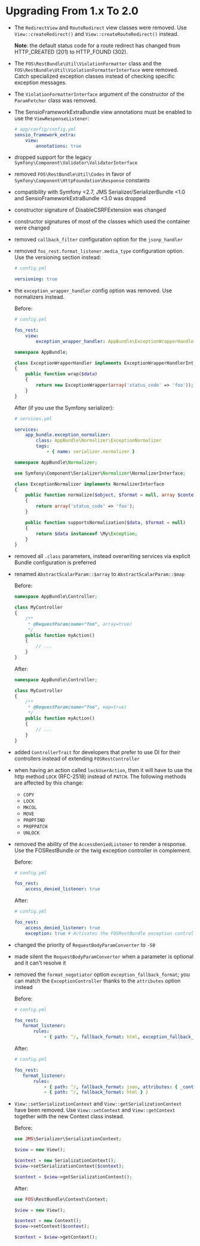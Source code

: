Upgrading From 1.x To 2.0
=========================

 * The `RedirectView` and `RouteRedirect` view classes were removed. Use
   `View::createRedirect()` and `View::createRouteRedirect()` instead.

   **Note**: the default status code for a route redirect has changed from
   HTTP_CREATED (201) to HTTP_FOUND (302).

 * The `FOS\RestBundle\Util\ViolationFormatter` class and the
   `FOS\RestBundle\Util\ViolationFormatterInterface` were removed.
   Catch specialized exception classes instead of checking specific
   exception messages.

 * The `ViolationFormatterInterface` argument of the constructor of
   the `ParamFetcher` class was removed.

 * The SensioFrameworkExtraBundle view annotations must be enabled to
   use the `ViewResponseListener`:

   ```yml
   # app/config/config.yml
   sensio_framework_extra:
       view:
           annotations: true
   ```

 * dropped support for the legacy
   `Symfony\Component\Validator\ValidatorInterface`

 * removed `FOS\RestBundle\Util\Codes` in favor of
   `Symfony\Component\HttpFoundation\Response` constants

 * compatibility with Symfony <2.7, JMS Serializer/SerializerBundle <1.0
   and SensioFrameworkExtraBundle <3.0 was dropped

 * constructor signature of DisableCSRFExtension was changed

 * constructor signatures of most of the classes which used the container
   were changed

 * removed `callback_filter` configuration option for the `jsonp_handler`

 * removed `fos_rest.format_listener.media_type` configuration option.
   Use the versioning section instead:

   ```yml
   # config.yml

   versioning: true
   ```

 * the `exception_wrapper_handler` config option was removed. Use normalizers instead.

   Before:
   ```yml
   # config.yml

   fos_rest:
       view:
           exception_wrapper_handler: AppBundle\ExceptionWrapperHandler
   ```
   ```php
   namespace AppBundle;

   class ExceptionWrapperHandler implements ExceptionWrapperHandlerInterface
   {
       public function wrap($data)
       {
           return new ExceptionWrapper(array('status_code' => 'foo'));
       }
   }
   ```

   After (if you use the Symfony serializer):
   ```yml
   # services.yml

   services:
       app_bundle.exception_normalizer:
           class: AppBundle\Normalizer\ExceptionNormalizer
           tags:
               - { name: serializer.normalizer }
   ```
   ```php
   namespace AppBundle\Normalizer;

   use Symfony\Component\Serializer\Normalizer\NormalizerInterface;

   class ExceptionNormalizer implements NormalizerInterface
   {
       public function normalize($object, $format = null, array $context = array())
       {
           return array('status_code' => 'foo');
       }

       public function supportsNormalization($data, $format = null)
       {
           return $data instanceof \My\Exception;
       }
   }
   ```

 * removed all `.class` parameters, instead overwriting services via
   explicit Bundle configuration is preferred

 * renamed `AbstractScalarParam::$array` to `AbstractScalarParam::$map`

   Before:
   ```php
   namespace AppBundle\Controller;

   class MyController
   {
       /**
        * @RequestParam(name="foo", array=true)
        */
       public function myAction()
       {
           // ...
       }
   }
   ```

   After:
   ```php
   namespace AppBundle\Controller;

   class MyController
   {
       /**
        * @RequestParam(name="foo", map=true)
        */
       public function myAction()
       {
           // ...
       }
   }
   ```   

 * added `ControllerTrait` for developers that prefer to use DI for their controllers instead of extending ``FOSRestController``

 * when having an action called ``lockUserAction``, then it will have to
   use the http method ``LOCK`` (RFC-2518) instead of ``PATCH``.
   The following methods are affected by this change:

   * `COPY`
   * `LOCK`
   * `MKCOL`
   * `MOVE`
   * `PROPFIND`
   * `PROPPATCH`
   * `UNLOCK`

 * removed the ability of the `AccessDeniedListener` to render a response.
   Use the FOSRestBundle or the twig exception controller in complement.

   Before:
   ```yml
   # config.yml

   fos_rest:
       access_denied_listener: true
   ```

   After:
   ```yml
   # config.yml

   fos_rest:
       access_denied_listener: true
       exception: true # Activates the FOSRestBundle exception controller
   ```

 * changed the priority of `RequestBodyParamConverter` to `-50`

 * made silent the `RequestBodyParamConverter` when a parameter is
   optional and it can't resolve it

 * removed the `format_negotiator` option `exception_fallback_format`;
   you can match the `ExceptionController` thanks to the `attributes`
   option instead

   Before:
   ```yml
   # config.yml

   fos_rest:
      format_listener:
          rules:
              - { path: ^/, fallback_format: html, exception_fallback_format: json }
   ```

   After:
   ```yml
   # config.yml

   fos_rest:
      format_listener:
          rules:
              - { path: ^/, fallback_format: json, attributes: { _controller: FOS\RestBundle\Controller\ExceptionController } }
              - { path: ^/, fallback_format: html } }
   ```

 * `View::setSerializationContext` and `View::getSerializationContext`
   have been removed. Use `View::setContext` and `View::getContext`
   together with the new Context class instead.

   Before:
   ```php
   use JMS\Serializer\SerializationContext;

   $view = new View();

   $context = new SerializationContext();
   $view->setSerializationContext($context);

   $context = $view->getSerializationContext();
   ```

   After:
   ```php
   use FOS\RestBundle\Context\Context;

   $view = new View();

   $context = new Context();
   $view->setContext($context);

   $context = $view->getContext();
   ```
